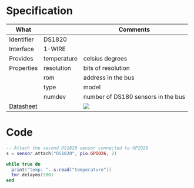 # Specification

| What         |             | Comments                    |
|--------------|-------------|-----------------------------|
| Identifier   | DS1820      |                             |
| Interface    | 1-WIRE      |                             |
| Provides     | temperature | celsius degrees             |
| Properties   | resolution  | bits of resolution          |
|              | rom         | address in the bus          |
|              | type        | model                       |
|              | numdev      | number of DS180 sensors in the bus |
| [Datasheet](https://datasheets.maximintegrated.com/en/ds/DS18S20.pdf)           |             | ![](http://git.whitecatboard.org/ds1820.png)                                  |


# Code

```lua
-- Attach the second DS1820 sensor connected to GPIO26
s = sensor.attach("DS1820", pio.GPIO26, 2)

while true do
  print("temp: "..s:read("temperature"))
  tmr.delayms(500)
end
```